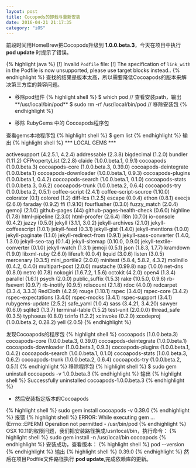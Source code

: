 ```yaml
---
layout: post
title: Cocopods的卸载与重新安装
date: 2016-04-21 21:17:35
category: "iOS"
---
```


前段时间用HomeBrew把Cocopods升级到 **1.0.0.beta.3**，今天在项目中执行 **pod update** 时提示了错误。

{% highlight java %}
[!] Invalid `Podfile` file: [!] The specification of `link_with` in the Podfile is now unsupported, please use target blocks instead..
{% endhighlight %}
查找的结果是版本太高，所以需要降低Cocoapods的版本来解决第三方库的兼容问题。

- 移除pod组件
{% highlight shell %}
$ which pod   // 查看安装path，输出**/usr/local/bin/pod**
$ sudo rm -rf  /usr/local/bin/pod   // 移除安装包
{% endhighlight %}

- 移除 RubyGems 中的 Cocoapods程序包

查看gems本地程序包
{% highlight shell %}
$ gem list
{% endhighlight %}
输出
{% highlight shell %}
*** LOCAL GEMS ***

activesupport (4.2.5.1, 4.2.4)
addressable (2.3.8)
bigdecimal (1.2.0)
bundler (1.11.2)
CFPropertyList (2.2.8)
claide (1.0.0.beta.1, 0.9.1)
cocoapods (1.0.0.beta.3)
cocoapods-core (1.0.0.beta.3, 0.39.0)
cocoapods-deintegrate (1.0.0.beta.1)
cocoapods-downloader (1.0.0.beta.1, 0.9.3)
cocoapods-plugins (1.0.0.beta.1, 0.4.2)
cocoapods-search (1.0.0.beta.1, 0.1.0)
cocoapods-stats (1.0.0.beta.3, 0.6.2)
cocoapods-trunk (1.0.0.beta.2, 0.6.4)
cocoapods-try (1.0.0.beta.2, 0.5.1)
coffee-script (2.4.1)
coffee-script-source (1.10.0)
colorator (0.1)
colored (1.2)
diff-lcs (1.2.5)
escape (0.0.4)
ethon (0.8.1)
execjs (2.6.0)
faraday (0.9.2)
ffi (1.9.10)
fourflusher (0.3.0)
fuzzy_match (2.0.4)
gemoji (2.1.0)
github-pages (44)
github-pages-health-check (0.6.0)
highline (1.7.8)
html-pipeline (2.3.0)
html-proofer (2.6.4)
i18n (0.7.0)
io-console (0.4.2)
jazzy (0.5.0)
jekyll (3.1.1, 3.0.2)
jekyll-archives (2.1.0)
jekyll-coffeescript (1.0.1)
jekyll-feed (0.3.1)
jekyll-gist (1.4.0)
jekyll-mentions (1.0.0)
jekyll-paginate (1.1.0)
jekyll-redirect-from (0.9.1)
jekyll-sass-converter (1.4.0, 1.3.0)
jekyll-seo-tag (0.1.4)
jekyll-sitemap (0.10.0, 0.9.0)
jekyll-textile-converter (0.1.0)
jekyll-watch (1.3.1)
jemoji (0.5.1)
json (1.8.3, 1.7.7)
kramdown (1.9.0)
libxml-ruby (2.6.0)
liferaft (0.0.4)
liquid (3.0.6)
listen (3.0.5)
mercenary (0.3.5)
mini_portile2 (2.0.0)
minitest (5.8.4, 5.8.2, 4.3.2)
molinillo (0.4.2, 0.4.0)
multipart-post (2.0.0)
mustache (0.99.8)
nap (1.0.0)
net-dns (0.8.0)
netrc (0.7.8)
nokogiri (1.6.7.2, 1.5.6)
octokit (4.2.0)
open4 (1.3.4)
parallel (1.6.1)
psych (2.0.0)
public_suffix (1.5.3)
rake (10.5.0, 0.9.6)
rb-fsevent (0.9.7)
rb-inotify (0.9.5)
rdiscount (2.1.8)
rdoc (4.0.0)
redcarpet (3.3.4, 3.3.3)
RedCloth (4.2.9)
rouge (1.10.1)
rspec (3.4.0)
rspec-core (3.4.2)
rspec-expectations (3.4.0)
rspec-mocks (3.4.1)
rspec-support (3.4.1)
rubygems-update (2.5.2)
safe_yaml (1.0.4)
sass (3.4.21, 3.4.20)
sawyer (0.6.0)
sqlite3 (1.3.7)
terminal-table (1.5.2)
test-unit (2.0.0.0)
thread_safe (0.3.5)
typhoeus (0.8.0)
tzinfo (1.2.2)
xcinvoke (0.2.0)
xcodeproj (1.0.0.beta.2, 0.28.2)
yell (2.0.5)
{% endhighlight %}

发现Cocoapods的程序包
{% highlight shell %}
cocoapods (1.0.0.beta.3)
cocoapods-core (1.0.0.beta.3, 0.39.0)
cocoapods-deintegrate (1.0.0.beta.1)
cocoapods-downloader (1.0.0.beta.1, 0.9.3)
cocoapods-plugins (1.0.0.beta.1, 0.4.2)
cocoapods-search (1.0.0.beta.1, 0.1.0)
cocoapods-stats (1.0.0.beta.3, 0.6.2)
cocoapods-trunk (1.0.0.beta.2, 0.6.4)
cocoapods-try (1.0.0.beta.2, 0.5.1)
{% endhighlight %}
移除程序包
{% highlight shell %}
$ sudo gem uninstall cocoapods -v 1.0.0.beta.3
{% endhighlight %}
输出
{% highlight shell %}
Successfully uninstalled cocoapods-1.0.0.beta.3
{% endhighlight %}
- 然后安装指定版本的Cocoapods

{% highlight shell %}
sudo gem install cocoapods -v 0.39.0
{% endhighlight %}
报错
{% highlight shell %}
ERROR:  While executing gem ... (Errno::EPERM)
    Operation not permitted - /usr/bin/pod
{% endhighlight %}
OSX 10.11的权限问题，我们把安装路径换成/usr/local/bin，执行命令：
{% highlight shell %}
sudo gem install -n /usr/local/bin cocoapods
{% endhighlight %}
安装成功，查看版本：
{% highlight shell %}
pod --version
{% endhighlight %}
输出
{% highlight shell %}
0.39.0
{% endhighlight %}
然后在项目Podfile文件路径执行 **pod update**,完成依赖库的更新。
